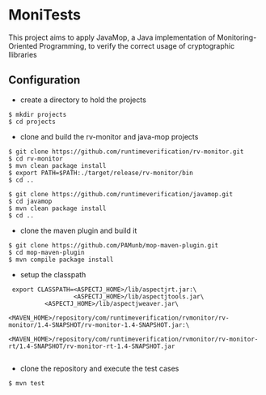 # MoniTests

This project aims to apply JavaMop, a Java implementation of Monitoring-Oriented Programming, to verify the correct usage of cryptographic llibraries

## Configuration

   * create a directory to hold the projects

```{shell}
$ mkdir projects
$ cd projects
```

   * clone and build the rv-monitor and java-mop projects
   
```{shell}
$ git clone https://github.com/runtimeverification/rv-monitor.git
$ cd rv-monitor
$ mvn clean package install
$ export PATH=$PATH:./target/release/rv-monitor/bin
$ cd ..

$ git clone https://github.com/runtimeverification/javamop.git
$ cd javamop
$ mvn clean package install
$ cd ..
````

   * clone the maven plugin and build it

```{shell}
$ git clone https://github.com/PAMunb/mop-maven-plugin.git
$ cd mop-maven-plugin
$ mvn compile package install
```

   * setup the classpath

```{shell}
 export CLASSPATH=<ASPECTJ_HOME>/lib/aspectjrt.jar:\
                  <ASPECTJ_HOME>/lib/aspectjtools.jar\
		  <ASPECTJ_HOME>/lib/aspectjweaver.jar\
                  <MAVEN_HOME>/repository/com/runtimeverification/rvmonitor/rv-monitor/1.4-SNAPSHOT/rv-monitor-1.4-SNAPSHOT.jar:\
		  <MAVEN_HOME>/repository/com/runtimeverification/rvmonitor/rv-monitor-rt/1.4-SNAPSHOT/rv-monitor-rt-1.4-SNAPSHOT.jar
		  
````

   * clone the repository and execute the test cases

```{shell}
$ mvn test
```
